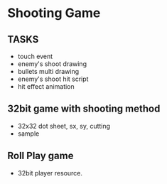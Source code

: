 # Shooting Game
## TASKS

* touch event
* enemy's shoot drawing
* bullets multi drawing
* enemy's shoot hit script
* hit effect animation


## 32bit game with shooting method
* 32x32 dot sheet, sx, sy, cutting
* sample

## Roll Play game
* 32bit player resource.

